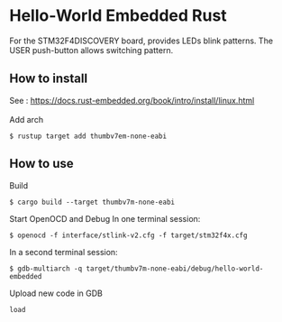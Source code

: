 # Hello-World Embedded Rust

For the STM32F4DISCOVERY board, provides LEDs blink patterns. The USER push-button allows switching pattern.

## How to install
See : https://docs.rust-embedded.org/book/intro/install/linux.html<br><br>
Add arch
```shell
$ rustup target add thumbv7em-none-eabi
```
## How to use
Build
```shell
$ cargo build --target thumbv7m-none-eabi
```
Start OpenOCD and Debug
In one terminal session:
```shell
$ openocd -f interface/stlink-v2.cfg -f target/stm32f4x.cfg
```
In a second terminal session:
```shell
$ gdb-multiarch -q target/thumbv7m-none-eabi/debug/hello-world-embedded
```
Upload new code in GDB
```
load
```
